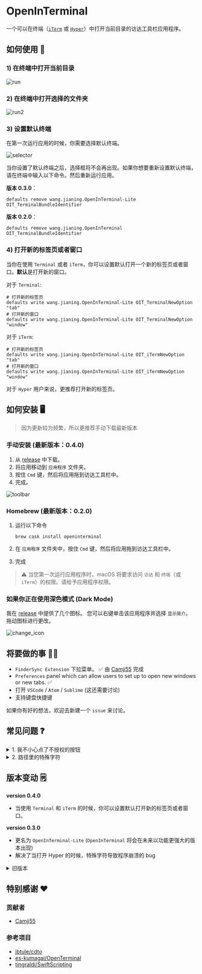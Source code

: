 # OpenInTerminal

一个可以在终端（[`iTerm`](https://www.iterm2.com/) 或 [`Hyper`](https://github.com/zeit/hyper)）中打开当前目录的访达工具栏应用程序。

## 如何使用 🚀

### 1) 在终端中打开当前目录

![run](./screenshots/run.gif)

### 2) 在终端中打开选择的文件夹

![run2](./screenshots/run2.gif)

### 3) 设置默认终端

在第一次运行应用的时候，你需要选择默认终端。

![selector](./screenshots/selector.png)

当你设置了默认终端之后，选择框将不会再出现。如果你想要重新设置默认终端，请在终端中输入以下命令。然后重新运行应用。

**版本 0.3.0**：

```
defaults remove wang.jianing.OpenInTerminal-Lite OIT_TerminalBundleIdentifier
```

**版本 0.2.0**：

```
defaults remove wang.jianing.OpenInTerminal OIT_TerminalBundleIdentifier
```

### 4) 打开新的标签页或者窗口

当你在使用 `Terminal` 或者 `iTerm`，你可以设置默认打开一个新的标签页或者窗口。**默认**是打开新的窗口。

对于 `Terminal`:

```
# 打开新的标签页
defaults write wang.jianing.OpenInTerminal-Lite OIT_TerminalNewOption "tab"
# 打开新的窗口
defaults write wang.jianing.OpenInTerminal-Lite OIT_TerminalNewOption "window"
```

对于 `iTerm`:

```
# 打开新的标签页
defaults write wang.jianing.OpenInTerminal-Lite OIT_iTermNewOption "tab"
# 打开新的窗口
defaults write wang.jianing.OpenInTerminal-Lite OIT_iTermNewOption "window"
```

对于 `Hyper` 用户来说，更推荐打开新的标签页。

## 如何安装 🖥

> 因为更新较为频繁，所以更推荐手动下载最新版本

### 手动安装 (最新版本：0.4.0)

1. 从 [release](https://github.com/Ji4n1ng/OpenInTerminal/releases) 中下载。
2. 将应用移动到 `应用程序` 文件夹。
3. 按住 `Cmd` 键，然后将应用拖到访达工具栏中。
4. 完成。

![toolbar](./screenshots/drag_to_toolbar-zh.gif)

### Homebrew (最新版本：0.2.0)

1. 运行以下命令

   ```
   brew cask install openinterminal
   ```

2. 在 `应用程序` 文件夹中，按住 `Cmd` 键，然后将应用拖到访达工具栏中。

3. 完成

>  ⚠️ 当您第一次运行应用程序时，macOS 将要求访问 `访达` 和 `终端`（或 `iTerm`）的权限。请给予应用程序权限。

### 如果你正在使用深色模式 (Dark Mode)

我在 [release](https://github.com/Ji4n1ng/OpenInTerminal/releases) 中提供了几个图标。 您可以右键单击该应用程序并选择 `显示简介`。 拖动图标进行更改。

![change_icon](./screenshots/change_icon-zh.gif)

## 将要做的事 👨‍💻

- `FinderSync Extension` 下拉菜单。 ✅ 由 [Camji55](https://github.com/Camji55) 完成
- `Preferences` panel which can allow users to set up to open new windows or new tabs. ✅ 
- 打开 `VSCode` / `Atom` / `Sublime` (这还需要讨论)
- 支持键盘快捷键


如果你有好的想法，欢迎去新建一个 `issue` 来讨论。

## 常见问题 ❓

<details><summary>1. 我不小心点了不授权的按钮</summary><br>
<p>你可以运行以下命令。这会重置系统设置里的权限。</p>
<pre><code>tccutil reset AppleEvents</code></pre>
</details>

<details><summary>2. 路径里的特殊字符</summary><br>
<p>请不要在路径中使用反斜线 <code>\</code> 和双引号 <code>"</code>。</p>
</details>

## 版本变动 🗒

**version 0.4.0**

- 当使用 `Terminal` 和 `iTerm` 的时候，你可以设置默认打开新的标签页或者窗口。

**version 0.3.0**

- 更名为 `OpenInTerminal-Lite` (`OpenInTerminal` 将会在未来以功能更强大的版本出现)
- 解决了当打开 Hyper 的时候，特殊字符导致程序崩溃的 bug

<details><summary>旧版本</summary><br>
<p><strong>version 0.2.0</strong></p>
<ul>
<li>增加终端选择框</li>
<li>在打开 iTerm 的时候，取消执行 <code>clear</code> 命令</li>
</ul>
<p><strong>version 0.1.1</strong></p>
<ul>
<li>支持 <code>Hyper</code></li>
<li>在打开 iTerm 的时候，优先新建一个 tab 标签页。</li>
</ul>
<p><strong>version 0.1.0</strong></p>
<ul>
<li>第一次 release</li>
</ul>
<br>
</details>

## 特别感谢 ❤️

### 贡献者

- [Camji55](https://github.com/Camji55)

### 参考项目

- [jbtule/cdto](https://github.com/jbtule/cdto)
- [es-kumagai/OpenTerminal](https://github.com/es-kumagai/OpenTerminal)
- [tingraldi/SwiftScripting](https://github.com/tingraldi/SwiftScripting)